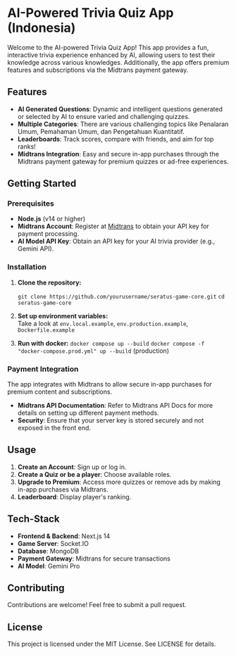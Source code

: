 
# AI-Powered Trivia Quiz App (Indonesia)

Welcome to the AI-powered Trivia Quiz App! This app provides a fun, interactive trivia experience enhanced by AI, allowing users to test their knowledge across various knowledges. Additionally, the app offers premium features and subscriptions via the Midtrans payment gateway.

## Features

-   **AI Generated Questions**: Dynamic and intelligent questions generated or selected by AI to ensure varied and challenging quizzes.
-   **Multiple Categories**: There are various challenging topics like Penalaran Umum, Pemahaman Umum, dan Pengetahuan Kuantitatif.
-   **Leaderboards**: Track scores, compare with friends, and aim for top ranks!
-   **Midtrans Integration**: Easy and secure in-app purchases through the Midtrans payment gateway for premium quizzes or ad-free experiences.

## Getting Started

### Prerequisites

-   **Node.js** (v14 or higher)
-   **Midtrans Account**: Register at [Midtrans](https://midtrans.com/) to obtain your API key for payment processing.
-   **AI Model API Key**: Obtain an API key for your AI trivia provider (e.g., Gemini API).

### Installation

1.  **Clone the repository:**
    
    `git clone https://github.com/yourusername/seratus-game-core.git`
    `cd seratus-game-core `
    
2.  **Set up environment variables:**  
    Take a look at `env.local.example`, `env.production.example`, `Dockerfile.example`

3.  **Run with docker:**
    `docker compose up --build`
    `docker compose -f "docker-compose.prod.yml" up --build` (production)
    

### Payment Integration

The app integrates with Midtrans to allow secure in-app purchases for premium content and subscriptions.

-   **Midtrans API Documentation**: Refer to Midtrans API Docs for more details on setting up different payment methods.
-   **Security**: Ensure that your server key is stored securely and not exposed in the front end.

## Usage

1.  **Create an Account**: Sign up or log in.
2.  **Create a Quiz or be a player**: Choose available roles.
3.  **Upgrade to Premium**: Access more quizzes or remove ads by making in-app purchases via Midtrans.
4.  **Leaderboard**: Display player's ranking.

## Tech-Stack

-   **Frontend & Backend**: Next.js 14
-  **Game Server**: Socket.IO
-   **Database**: MongoDB
-   **Payment Gateway**: Midtrans for secure transactions
-   **AI Model**: Gemini Pro

## Contributing

Contributions are welcome! Feel free to submit a pull request.

## License

This project is licensed under the MIT License. See LICENSE for details.
